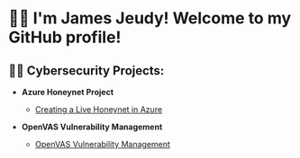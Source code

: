<h1> 👋🏾 I'm James Jeudy! Welcome to my GitHub profile!

<h2>👨‍💻 Cybersecurity Projects:</h2>

- <b>Azure Honeynet Project</b>
  - [Creating a Live Honeynet in Azure ](https://github.com/James-Jeudy/Honeynet-Azure)
    
- <b>OpenVAS Vulnerability Management</b>
  - [OpenVAS Vulnerability Management ](https://github.com/James-Jeudy/OpenVAS_Vulnerability-Management)
